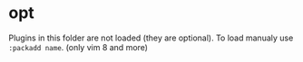 # opt
Plugins in this folder are not loaded (they are optional).
To load manualy use `:packadd name`.
(only vim 8 and more)
